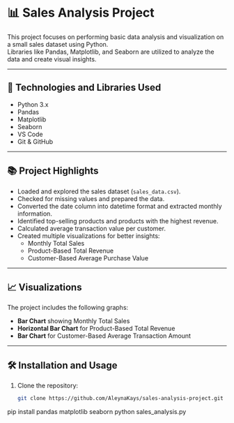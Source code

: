 # 📊 Sales Analysis Project

This project focuses on performing basic data analysis and visualization on a small sales dataset using Python.  
Libraries like Pandas, Matplotlib, and Seaborn are utilized to analyze the data and create visual insights.

---

## 🚀 Technologies and Libraries Used

- Python 3.x
- Pandas
- Matplotlib
- Seaborn
- VS Code
- Git & GitHub

---

## 📚 Project Highlights

- Loaded and explored the sales dataset (`sales_data.csv`).
- Checked for missing values and prepared the data.
- Converted the date column into datetime format and extracted monthly information.
- Identified top-selling products and products with the highest revenue.
- Calculated average transaction value per customer.
- Created multiple visualizations for better insights:
  - Monthly Total Sales
  - Product-Based Total Revenue
  - Customer-Based Average Purchase Value

---

## 📈 Visualizations

The project includes the following graphs:

- **Bar Chart** showing Monthly Total Sales
- **Horizontal Bar Chart** for Product-Based Total Revenue
- **Bar Chart** for Customer-Based Average Transaction Amount

---

## 🛠️ Installation and Usage

1. Clone the repository:
   ```bash
   git clone https://github.com/AleynaKays/sales-analysis-project.git

pip install pandas matplotlib seaborn
python sales_analysis.py
